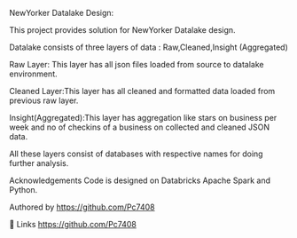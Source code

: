 NewYorker Datalake Design:


This project provides solution for NewYorker Datalake design.

Datalake consists of three layers of data : Raw,Cleaned,Insight (Aggregated)

Raw Layer: This layer has all json files loaded from source to datalake environment. 

Cleaned Layer:This layer has all cleaned and formatted data loaded from previous raw layer.

Insight(Aggregated):This layer has aggregation like stars on business per week and no of checkins of a business on collected and cleaned JSON data.

All these layers consist of databases with respective names for doing further analysis.

Acknowledgements
Code is designed on Databricks Apache Spark and Python.

Authored by https://github.com/Pc7408

🔗 Links
https://github.com/Pc7408

